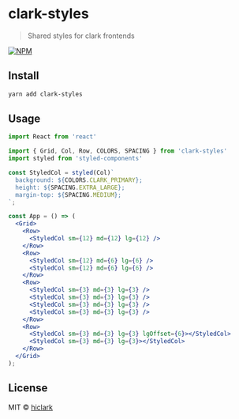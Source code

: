 # clark-styles

> Shared styles for clark frontends

[![NPM](https://img.shields.io/npm/v/clark-styles.svg)](https://www.npmjs.com/package/clark-styles)

## Install

```bash
yarn add clark-styles
```

## Usage

```jsx
import React from 'react'

import { Grid, Col, Row, COLORS, SPACING } from 'clark-styles'
import styled from 'styled-components'

const StyledCol = styled(Col)`
  background: ${COLORS.CLARK_PRIMARY};
  height: ${SPACING.EXTRA_LARGE};
  margin-top: ${SPACING.MEDIUM};
`;

const App = () => (
  <Grid>
    <Row>
      <StyledCol sm={12} md={12} lg={12} />
    </Row>
    <Row>
      <StyledCol sm={12} md={6} lg={6} />
      <StyledCol sm={12} md={6} lg={6} />
    </Row>
    <Row>
      <StyledCol sm={3} md={3} lg={3} />
      <StyledCol sm={3} md={3} lg={3} />
      <StyledCol sm={3} md={3} lg={3} />
      <StyledCol sm={3} md={3} lg={3} />
    </Row>
    <Row>
      <StyledCol sm={3} md={3} lg={3} lgOffset={6}></StyledCol>
      <StyledCol sm={3} md={3} lg={3}></StyledCol>
    </Row>
  </Grid>
);
```

## License

MIT © [hiclark](https://github.com/hiclark)
